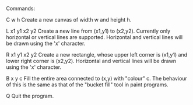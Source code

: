 Commands:

C w h Create a new canvas of width w and height h.

L x1 y1 x2 y2 Create a new line from (x1,y1) to (x2,y2). Currently only horizontal or vertical lines are supported. Horizontal and vertical lines will be drawn using the 'x' character.

R x1 y1 x2 y2 Create a new rectangle, whose upper left corner is (x1,y1) and lower right corner is (x2,y2). Horizontal and vertical lines will be drawn using the 'x' character.

B x y c Fill the entire area connected to (x,y) with "colour" c. The behaviour of this is the same as that of the "bucket fill" tool in paint programs.

Q Quit the program.